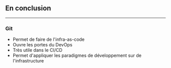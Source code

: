 ## En conclusion

----

### Git

- Permet de faire de l'infra-as-code
- Ouvre les portes du DevOps
- Très utile dans le CI/CD
- Permet d'appliquer les paradigmes de développement sur de l'infrastructure
